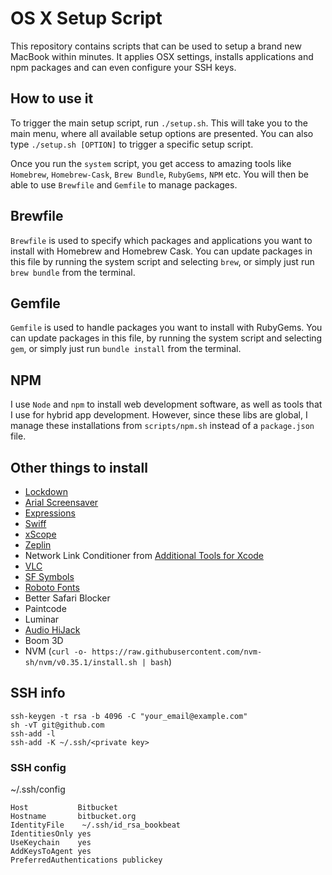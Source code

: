 # OS X Setup Script

This repository contains scripts that can be used to setup a brand new
MacBook within minutes. It applies OSX settings, installs applications
and npm packages and can even configure your SSH keys.


## How to use it

To trigger the main setup script, run `./setup.sh`. This will take you
to the main menu, where all available setup options are presented. You
can also type `./setup.sh [OPTION]` to trigger a specific setup script.

Once you run the `system` script, you get access to amazing tools like
`Homebrew`, `Homebrew-Cask`, `Brew Bundle`, `RubyGems`, `NPM` etc. You
will then be able to use `Brewfile` and `Gemfile` to manage packages.


## Brewfile

`Brewfile` is used to specify which packages and applications you want
to install with Homebrew and Homebrew Cask. You can update packages in
this file by running the system script and selecting `brew`, or simply
just run `brew bundle` from the terminal.


## Gemfile

`Gemfile` is used to handle packages you want to install with RubyGems.
You can update packages in this file, by running the system script and
selecting `gem`, or simply just run `bundle install` from the terminal.


## NPM

I use `Node` and `npm` to install web development software, as well as
tools that I use for hybrid app development. However, since these libs
are global, I manage these installations from `scripts/npm.sh` instead
of a `package.json` file.


## Other things to install
- [Lockdown](https://lockdownhq.com)
- [Arial Screensaver](https://github.com/JohnCoates/Aerial)
- [Expressions](https://www.apptorium.com/expressions)
- [Swiff](https://github.com/agens-no/swiff)
- [xScope](https://xscopeapp.com)
- [Zeplin](https://zpl.io/download-mac)
- Network Link Conditioner from [Additional Tools for Xcode](https://download.developer.apple.com/Developer_Tools/Additional_Tools_for_Xcode_11_GM_Seed/Additional_Tools_for_Xcode_11_GM_Seed.dmg)
- [VLC](https://www.videolan.org/vlc/)
- [SF Symbols](https://developer.apple.com/design/downloads/SF-Symbols.dmg)
- [Roboto Fonts](https://fonts.google.com/specimen/Roboto)
- Better Safari Blocker
- Paintcode
- Luminar
- [Audio HiJack](https://rogueamoeba.com/audiohijack/)
- Boom 3D
- NVM (`curl -o- https://raw.githubusercontent.com/nvm-sh/nvm/v0.35.1/install.sh | bash`)


## SSH info
```
ssh-keygen -t rsa -b 4096 -C "your_email@example.com"
sh -vT git@github.com
ssh-add -l
ssh-add -K ~/.ssh/<private key>
```

### SSH config
~/.ssh/config
```
Host           Bitbucket
Hostname       bitbucket.org
IdentityFile    ~/.ssh/id_rsa_bookbeat
IdentitiesOnly yes
UseKeychain    yes
AddKeysToAgent yes
PreferredAuthentications publickey
```
